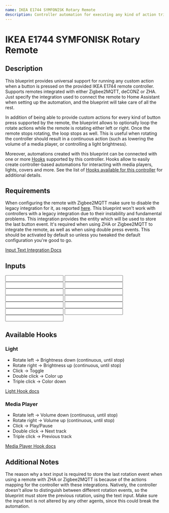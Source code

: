 ```yaml
---
name: IKEA E1744 SYMFONISK Rotary Remote
description: Controller automation for executing any kind of action triggered by an IKEA E1744 remote controller. Supports Zigbee2MQTT, deCONZ, ZHA.
---
```


# IKEA E1744 SYMFONISK Rotary Remote

## Description

This blueprint provides universal support for running any custom action when a button is pressed on the provided IKEA E1744 remote controller. Supports remotes integrated with either Zigbee2MQTT, deCONZ or ZHA. Just specify the integration used to connect the remote to Home Assistant when setting up the automation, and the blueprint will take care of all the rest.

In addition of being able to provide custom actions for every kind of button press supported by the remote, the blueprint allows to optionally loop the rotate actions while the remote is rotating either left or right. Once the remote stops rotating, the loop stops as well. This is useful when rotating the controller should result in a continuous action (such as lowering the volume of a media player, or controlling a light brightness).

Moreover, automations created with this blueprint can be connected with one or more [Hooks](https://epmatt.github.io/awesome-ha-blueprints/blueprints/hooks) supported by this controller.
Hooks allow to easily create controller-based automations for interacting with media players, lights, covers and more. See the list of [Hooks available for this controller](https://epmatt.github.io/awesome-ha-blueprints/blueprints/controllers/ikea_e1744#available-hooks) for additional details.

## Requirements

<Requirement
 id='zigbee2mqtt'>
When configuring the remote with Zigbee2MQTT make sure to disable the legacy integration for it, as reported [here](https://www.zigbee2mqtt.io/devices/E1744.html#legacy-integration). This blueprint won't work with controllers with a legacy integration due to their instability and fundamental problems.
</Requirement>
<Requirement
 id='zha'
 />
<Requirement
 id='deconz'
 />
<Requirement
 name='Input Text Integration'
 required='ZHA, Zigbee2MQTT, double press action'>
This integration provides the entity which will be used to store the last button event. It's required when using ZHA or Zigbee2MQTT to integrate the remote, as well as when using double press events. This should be activated by default so unless you tweaked the default configuration you're good to go.

[Input Text Integration Docs](https://www.home-assistant.io/integrations/input_text/)
</Requirement>

## Inputs

<Input
 name='Integration'
 description='Integration used for connecting the remote with Home Assistant. Select "Zigbee2MQTT", "deCONZ" or "ZHA".'
 selector='select'
 required
 />
<Input
 name='Remote'
 description='The IKEA remote to use for the automation. Choose a value only if the remote is integrated with deCONZ or ZHA.'
 selector='device'
 required='ZHA, deCONZ'
 />
<Input
 name='Remote Action Sensor'
 description='The action sensor of the IKEA remote to use for the automation. Choose a value only if the remote is integrated with Zigbee2MQTT.'
 selector='entity'
 required='Zigbee2MQTT'
 />
<Input
name='Rotate left'
description='Action to run on rotate left.'
selector='action'
/>
<Input
 name='Rotate left stop'
 description='Action to run when stopping to rotate left the remote.'
 selector='action'
 />
<Input
 name='Rotate right'
 description='Action to run on rotate right.'
 selector='action'
 />
<Input
 name='Rotate right stop'
 description='Action to run when stopping to rotate right the remote.'
 selector='action'
 />
<Input
 name='Click'
 description='Click'
 selector='action'
 />
<Input
 name='Double click'
 description='Action to run on remote double click.'
 selector='action'
 />
<Input
 name='Triple click'
 description='Action to run on remote triple click.'
 selector='action'
 />
<Input
 name='Rotate Left - loop until stop'
 description='Loop the rotate left action until the remote stops rotating left.'
 selector='boolean'
 />
<Input
 name='Rotate Right - loop until stop'
 description='Loop the rotate right action until the remote stops rotating right.'
 selector='boolean'
 />
<Input
 name='Helper - Last Controller Event'
 description='Input Text used to store the last event fired by the controller. Provide an entity only if the remote is integrated with ZHA or Zigbee2MQTT.'
 required='ZHA, Zigbee2MQTT'
 selector='entity'
 />

## Available Hooks

### Light

- Rotate left -> Brightness down (continuous, until stop)
- Rotate right -> Brightness up (continuous, until stop)
- Click -> Toggle
- Double click -> Color up
- Triple click -> Color down

[Light Hook docs](https://epmatt.github.io/awesome-ha-blueprints/blueprints/hooks/light)

### Media Player

- Rotate left -> Volume down (continuous, until stop)
- Rotate right -> Volume up (continuous, until stop)
- Click -> Play/Pause
- Double click -> Next track
- Triple click -> Previous track

[Media Player Hook docs](https://epmatt.github.io/awesome-ha-blueprints/blueprints/hooks/media_player)

## Additional Notes

The reason why a text input is required to store the last rotation event when using a remote with ZHA or Zigbee2MQTT is because of the actions mapping for the controller with these integrations. Natively, the controller doesn't allow to distinguish between different rotation events, so the blueprint must store the previous rotation, using the text input. Make sure the input text is not altered by any other agents, since this could break the automation.
